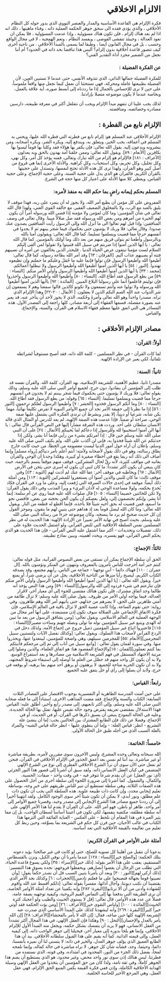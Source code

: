 <div dir="rtl">

# الالزام الاخلاقي 
فكرة الإلزام هي القاعدة الأساسية والمدار والعنصر النووي الذي يدور حوله كل النظام الأخلاقي ، والذي يؤدي فقده الى سحق جوهر الحكمة العملية ذاته ، وفناء ماهيتها ، ذلك انه اذا لم بعد هناك إلزام ، فلن تكون هناك مسؤولية ، وإذا عدمت المسؤولية ، فلا يمكن ان تعود العدالة ، وحينئذ تتفشى الفوضى ، ويفسد النظام ، وتعم الهمجية ، لا في مجال الواقع وحسب ، بل في مجال القانون أيضا ، وطبقا لما يسمى بالمبدأ الأخلاقي . 
من ناحية أخرى كيف تتصور قاعدة أخلاقية بدون إلزام؟ أليس هذا تناقضا بحد ذاته في الحدود؟ أم أننا نجعل من الضمير مجرد أداة التقدير الفني؟ 

### عن الفكرة الفضيلة : 
للفكرة الفضيلة جمالها الذاتي، الذي تتذوقه الأنفس، حتى عندما لا تستبين العين، لأن الفضيلة بطبيعتها عاملة ومحركة، فهي تستحثنا أن نعمل كيما نجعل منها واقعاً ملموساً، على حين لا نرى للإحساس بالجمال إذا ما رددناه إلى أبسط صوره، أية علاقة بالعمل، وبخاصة عندما لا يكون موضوعه متصلا بإرادتنا. 

لذلك يجب علينا ان نتفهم مبدأ الإلزام ويجب أن نتغلغل أكثر في معرفة طبيعته، دارسين مصادره وخصائصه، ومناقضته. 

## الإلزام نابع من الفطرة : 
الإلزام الأخلاقي عند المسلم هو: إلزام نابع من فطرته التي فطره الله عليها، ويحس به المسلم في أعماقه، يحب الخير، ويتعلق به، ويندفع إليه، ويكره الشر، ويكره أصحابه، ومن ينشرونه ويدعون إليه.
يقول الله تعالى: فإن يكفر بها هؤلاء فقد وكلنا بها قوماً ليسوا بها بكافرين  [الأنعام : ٨٩]. 
ويقول الله تعالى: وممن خلقنا أمة يهدون بالحق وبه يعدلون [الأعراف : ١٨١]
فالإلزام هو إلزام من الله تبارك وتعالى، فمنه يؤخذ كل أمر، وكل نهي، وكل تحليل، وكل تحريم، وكل استحباب، وكل كراهية. والأدلة الأخرى إنما هي فروع من أصل كبير وهو القرأن، ولهذا ترى كل هذه الأدلة تحتج لنفسها، وتستدل على حجيتها بالقرآن الكريم. فالقرآن هو الذي يدل على حجية السنة، وعلى حجية الإجماع، وعلى حجية القياس، ويعطي كلا منها الأدلة على اعتبار كل منها حجة في الشرع. 

### المسلم بحكم إيمانه راضٍ بما حكم الله به منفذ لأمره: 
المفروض على كل مؤمن أن يطيع أمر الله، ولا يجوز له أن يتمرد على ربه، فهذا موقف لا يليق بالعبد مع الرب، ولا بالمخلوق الضعيف الفقير، مع خالقه القوي الغني، ولهذا قال الله تعالى في شأن المؤمنين: وما كان لمؤمن ولا مؤمنة إذا قضى الله ورسوله أمراً أن يكون لهم الخيرة من أمرهم ومن يعص الله ورسوله فقد ضل ضلالاً مبينا. 
وقال تعالى في وصف المنافقين: وإذا قيل لهم تعالوا الى ما أنزل الله وإلى الرسول رأيت المنافقين يصدون عنك صدودا. 
وقال تعالى: فلا وربك لا يؤمنون حتى يحكموك فيما شجر بينهم ثم لا يجدوا في أنفسهم حرجاً مما قضيت ويسلموا تسليما. 
كما قال الله تعالى: ويقولون آمنا بالله وبالرسول وأطعنا ثم يتولى فريق منهم من بعد ذلك وما أولئك بالمؤمنين. 
كما قال الله تعالى : يا أيها الذين آمنوا إذا ضربتم في سبيل الله فتبينوا ولا تقولوا لمن ألقى إليكم السلام لست مؤمنا تبتغون عرض الحياة الدنيا . 
فليحذر الذين يخالفون عن أمره أن تصيبهم فتنة أو يصيبهم عذاب أليم. [الفرقان : ٦٣]
وقد أمر الله بطاعة رسوله، كما قال تعالى: أطيعوا الله وأطيعوا الرسول فإن تولوا فإنما عليه ما حُمَلَ وعليكم ما حملتم وإن تطيعوه تهتدوا. [النور : ٥٤]
يا أيها الذين آمنوا أطيعوا الله وأطيعوا الرسول ولا تبطلوا أعمالكم. [محمد : ٣٣]
يا أيها الذين آمنوا أطيعوا الله وأطيعوا الرسول وأولي الأمر منكم. [النساء : ٥٩]
من يطع الرسول فقد أطاع الله. [النساء : ٨٠]
وأطيعوا الله وأطيعوا الرسول واحذروا فإن توليتم فاعلموا أنما على رسولنا البلاغ المبين. [المائدة : ٩٢] 
ياأيها الذين آمنوا أطيعوا الله ورسوله ولا تولوا عنه وأنتم تسمعون ولا تكونو كالذين قالوا سمعنا وهم لا يسمعون إن شر الدواب عند الله الصم البكم الذين لا يعقلون. [ الأنفال : ٢٠-٢٢]
وهذا الإلزام الذي تراه، مسدرا واحداً وهو الله تعالى وأمرهُ وحُكمه، الذي لا يجوز لأحد أن يتأخر عنه، قد يعبر عنه بصورة مفصلة، قسمها الفقهاء إلى أربعة مصادر، كلها راجعة إلى المصدر الأول. 
هذه المساذر هي التي اتفق عليها معظم فقهاء الاسلام هي القرآن، والسنة، والإجماع، والقياس. 

## مصادر الإلزام الأخلاقي : 
### أولاً: القرآن:
لما كات القرآن - في نظر المسلمين - كلمة الله ذاته، فقد أصبح مستوفياً لشرائطه تلقائياً، لكي يعبر عن الإرادة الإلهية. 

### ثانياً: السنة:
مصدرا ثانيا، عظيم الأهمية، للشريعة الإسلامية، بهد القرآن، كلمة الله. 
والقرآن نفسه قد طلب إلى المؤمنين أن ينقادوا، دون حرج، لجميع أوامر النبي سلى الله عليه وسلم، وذلك بقوله تعالى: فلا وربك لا يؤمنون حتى يحكموك فيما شجر بيننم ثم لا يجدون في أنفسهم حرجاً مما قضيت ويسلموا تسليما. [النساء : ٦٥] وقوله: من يطع الرسول فقد أطاع الله. [النساء : ٨٠]
وما آتكم الرسول فخذوه [الحشر : ٧]
وأطيعوا الرسول لعلكم ترحمون [النور : ٥٦] 
إذا ما نظرنا إلى حقيقة الأمر نجد أن جميع الأوامر النبوية لا تفرض تكليفاً نهائياً، مهما يكن شأنه، شرعيا أو دينياً، إلا بقدر وبشرط أن ترتدي الفكرة التي يشتمل عليها صفة الوحي، صراحة أو ضمناً. 
فإذا عدمت هذه الصفة الإلهية، لم يعد للدرس أو المثال الذي قاله الانسان سلطان على أحد. 
وردت هذه التفرقة مشاراً إليها في النص القرآني قال تعالى : يا أيها الن آمنوا استجيبوا لله وللرسول إذا دعاكم لما يُحييكم [الأنفال : ٢٤]
على أن النبي صلى الله عليه وسلم حين قال : إذا أمرتكم بشيء من رأيي فإنما أنا بشر، ولكن إذا حدثتكم عن الله شيئاً فخذوا به، فإني لن أكذب على الله. 
ولم يكتف النبي صلى الله عليه وسلم، بإعلان أن آراه حول أمور الدنيا ليست معصومة من الخطأ، من حيث كانت خارج نطاق رسالته، وهو في ذلك يقول لأصحابه ولأمته: أنتم أعلم بأمر دنياكم.[رواه مسلم] 
وإنما أضاف الى ذلك أنه ربما يقع في أخطاء صغيرة أو كبيرة. 
وهكذا وجدنا أن الوحي والقرآن يعاتبه في مواقف كثيرة، لأنه رقَّ لحال المشركين، فوقف منهم موقفاً يتسم بالرحمة، حيث كان ينبغي أن يكون أكثر تشدداً: ما كان لنبي أن يكون له أسرى حتى يثخن في الأرض [الأنفال : ٦٧] ويخاطبه في موقف آخر: عفا الله عنك لم أذنت لهم [التوبة : ٤٣] وفي موقف ثالث: ما كان للنبي والذين آمنوا أن يستغفروا للمشركين [التوبة : ١١٣]
ومن أمثلة ذلك أيضاً: موقفه في إحدى حالات السرقة التي رُفعت إليه، وعلى ما ورد في القرآن فكاد يُخدع بحكمه، ولولا مساعدة الوحي له لأدان البريء و وبرأ المذنب وفي ذلك يقول القرآن: ولا تكن للخائنين خصيما [النساء : ١٠٥]
قال صلوات الله عليه فيما روي عن أم سلمة: إنما أنا بشر، وإنكم تختصمون إلي، ولعل بعضكم أن يكون ألحن بحجته من بعض، فأقضي نحو ما أسمع، فمن قضيت له بحق أخيه شيئاً فلا يأخذه، فإنما أقطع له قطعة من النار. 
ويقول الله تعالى: وما كان الله ليضل قوماً بعد إذ هداهم حتى يتبين لهم ما يتقون. 
وموجز القول إن كل حديث صحيح لم يرد ما ينسخه، وكان موضوعه جزءاً من رسالة النبي صلى الله عليه وسلم، بحيث أصبح في نهاية الأمر تعبيراً عن الإرادة الإلهية: هذا الحديث له في نظر المسلمين نفس السلطة الأخلاقية التي للنص القرآني. ولو اشتمل الحديث علاوة على ذلك، تفصيلات وتحديدات - أكثر مما اشتمل عليه النص القرآني - فإن هذا الحديث هو الذي يحكم النص القرآني، 
فهو يفسره، ويحدد أهميته، ويبين نماذج تطبيقه. 

### ثالثاً: الإجماع: 
الحق أن سلطة الإجماع يمكن أن تستقى من بعض النصوص القرآنية، مثل قوله تعالى: كنتم خير أمة أخرجت للناس تأمرون بالمعروف وتنهون عن المنكر وتؤمنون بالله. [ال عمران : ١١٠]
فهناك دائما - أنى توجهنا - جماعة من الناس، رأيهم مجتمع، وقد يصدقه الكتاب الكريم، ليصبح رأيا منزهاً من الناحية الأخلاقية، يجل عن أن يرضى شراً، أو يمنع خيراً. 
ويقول الله تعالى : [يا أيها الذين آمنوا أطيعوا الله وأطيعوا الرسول وأولي الأمر منكم فإن تنازعتم في شيء فردوه إلى الله والرسول][النساء : ٥٩]
ومن هذا النص يؤخذ أنه طالما وجد اتفاق مشترك، فلن  تكون هنالك مقتضى للجوء إلى أي معيار آخر، لاقرار العدالة، فيما يواجه أولي الأمر من ظروف. 
يقول صلى الله عليه وسلم: لا تزال طائفة من أمتي ظاهرين على الحق، لا يضرهم من خذلهم، حتى يأتيهم أمر الله وهم ظاهرون. وفي رواية: حتى تقوم الساعة. 
وإذا كانت عصبة الحق لا تزال باقية في العالم الإسلامي، فإن فكرة الاتفاق الإجماعي على الضلالة سوف تكون إذن مستبعدة، على أنها أمر محال من الوجهة العملية في العالم الاسلامي. 
ويقول تعالى: [ومن يشاقق الرسول من بعد ما تبين له الهدى ويتبع غير سبيل المؤمنين نوله ما تولى ونصله جهنم وساءت مصيرا][النساء : ١١٥]
فاعتبروا اتباع غير سبيل المؤمنين ذميل خروج عن إجماع الأمة، ولذلك دخل في الردع القرآني لأصحاب هذا السلوك. 
ويقول تعالى: [وكذلك نفصل الآيات ولتستبين سبيل المجرمين][الأنعام :٥٥] للمجرمين سبيلهم، وهي واضحة للمؤمنين، ليبتعدوا عنها، ويحذروا منها.
وفي سورة لقمان يقول تعالى : [واتبع سبيل من أناب إلي ثم إلي مرجعكم فأنبئكم بما كنتم تعملون][لقمان : ١٥]والإجماع المقصود هنا: هو اتفاق العلماء، والذين وصلوا إلى مرتبة الاجتهاد المستقل في فهم الشريعة الاسلامية من مصادرها و بعد استفراغ الوسع.
ولا بد أن يكون كل واحد منهم قد حصَّل من العلم ما أوصله إلى استيفاء شروط المجتهد، ولا بد أن تكون الحرية متاحة للجميع، لا يرهقون أو يرهق أحد منهم بما يرهبه، أو يوقعه في حرج، ولابد أن يصلوا إلى رأي أو حل يتفق عليه الجميع. 

### رابعاً: القياس: 
على حين آمنت المدرسة الظاهرية أو التفسيرية بوجوب الاقتصار على المصادر الثلاث السابقة: الكتاب والسنة والإجماع. فقد مضت المذاهب الاخرى، استناداً إلى ما فعله صحابة النبي صلى الله عليه وسلم، وإلى أكثر تابعيهم، إلى مصدر رابع وأخير، أطلق عليه: القياس 
فهذا الاستدلال بمقتضى تعريفه يفترض وجود حالة نقيس عليها، تمثل بها الحالة الجديدة، وعليه في الحالة النموذج ينبغي أن يسبق ذكرها في القرآن، أو في الحديث، أو في الإجماع، وفضلا عن ذلك فإن الطابع المشترك بين الحالتين يجب: إما أن ينشئ علة التشريع - انظر: قياس العلة: - وإما أن ينطوي عليها - انظر حالة قياس الشبه- والمراد بالعلة السبب الذي من أجله طبق حل الحالة الأولى.

### خامساً: الخاتمة: 
الله سبحانه وتعالى وحده المشرع، وليس الآخرون سوى مقررين لأمره، بطريقة مباشرة أو غير مباشرة. 
بيد أننا لم نمس بعد أعمق الجذور في الإلزام الأخلاقي في القرآن، فنحن لم نفعل حتى الآن سوى أن نردَّ الشرع الأخلاقي الفطري إلى نوع من الشرع الإلهي المتضمن في كيان العقل الانساني ذاته. ولقد سبق أن أشرنا إلى قصور هذا النور الجزئي (أي: نور العقل) عن أن يقدم شرعاً تتوفر فيه - في وقت واحد - صفات: الحسية، والكمال، والشمول. كما أشرنا إلى ضرورة اللجوء إلى سلطة أخرى من أجل الحصول على هذه الصفات الثلاثة، وهي سلطة تستطيع أن تنير للناس طريقهم على خير وجه، بوساطة تعليم إيجابي محدد، وإن كانت ذات طبيعة علوية. 
هذه السلطة التي يجب أن تكون ذات علم مطلق، ونور أبدي، لا يمكن أن تكون شيئاً آخر سوى الوجود الكامل.
ولقد انتهينا أخيراً إلى أن رددنا جميع مصادر هذا الشرع الإيجابي إلى مصدر وحيد، وقصرنا جميع الأوامر إلى أمر واحد، ظاهر أو باطن، فهو أمر الله.
على أن القرآن لا يقدم لنا هذا الأمر الإلهي على أنه سلطة مطلقة، مكتفية بنفسها، لكي تكون في أعيننا أساساً لسطان الواجب، بل إن مما يثير العبرة في هذا المقام أن نلحظ - على العكس - العناية الفائقة التي التزمها هذا الكتاب في غالب الأحيان، حين قرن كل حكم في الشريعة بما يسوِّغه، وحين ربط كل تعليم من تعاليمه بالقيمة الأخلاقية التي تعد أساسه.
 
### أمثلة على الأوامر في القرآن الكريم: 
يدعونا أن نتقبل من أهلينا كل تسوية للصلح، حتى لو كانت في غير صالحنا: يؤيد دعوته بتلك الحكمة: [والصلح خير][النساء : ١٢٨]
عندما يأمرنا أن نوفي الكيل، ونزن بالقسطاس المستقيم، يعقب على هذا الأمر بقوله: [ذلك خير][الإسراء : ٣٥]
ولكي يسوغ قاعدة الحياء، التي تطلب من الرجال أن يغضوا أبصارهم، ويحفظوا فروجهم: نجده يسوق هذا التفسير: [ذلك أزكى لهم][النور : ٣٠]
وبعد أن يأمرنا بتبين السبب قل أن نصدر حكماً يقول: [وأن تصيبوا قوماً بجهالة فتصبحوا على ما فعلتم نادمين][الحجرات : ٦]
وكذلك نجد الأمر الذي يقتضينا أن نكتب ديوننا، وآجال أدائها، مفسراً بقوله تعالى: [ذلكم أقسط عند الله وأقوم للشهادة وأدنى من أن ألا ترتابوا][البقرة: ٢٨٢]
وإنه يكفينا عن تعداد أمثلة الأوامر الخاصة، أن نرى الطريقة التي يدفعنا بها إلى التماس القيم الروحية، وكيفية توجهيه بصفة عامة، فضلاً عن عدد هذه الأوامر، قال تعالى: [قل لا يستوي الخبيث والطيب ولو أعجبك كثرة الخبيث][المائدة : ١٠٠] [ولباس التقوى خير][الأعراف : ٢٦] [ومن يؤت الحكمة فقد أوتي خيراً كثيراً][البقرة : ٢٦٩]
وأنه ليشهدنا كذلك على المبدأ الأساسي الذي صدرت عنه الشريعة الإلهية كلها حين صاغه، فقال: [إن الله لا يأمر بالفحشاء][الأعراف: ٢٨] [إن الله يأمر بالعدل والإحسان][النحل : ٩٠]
وهكذا فإن العقل الإلهي، في هذا المجال أكثر تشدداً من العقل الانساني، فهو لا يريد أن يتمسك بشكل حكمه، ويجعل منه المبدأ الأول للإلزام الأخلاقي، وإنما هو يلجأ بدوره إلى معيار آخر، فيحيلنا إلى جوهر الواجب ذاته، إلى كيفية العمل، وإلى قيمته الذاتية. 
كما أنه يقيم على هذا القبول سلطانه الأخلاقي. 
بيد أن هذا الطابع العميق الذي يؤلف جوهر العدل، والخير في ذاته: لا يتسنى لنا أن نميزه بأنفسنا، دائما، وحيثما، وجد، فشأنه شأن كل جوهر، لا نراه مباشرة في حالة كماله، وإنما نلمحه لمحاً، بفضل ذلك الجزء من النور، المحدود في امتداده، وفي قوته، الذي نستمده من فطرتنا. 
ليس هنالك إذن سوى نور واحد محض، وغير محدود، هو الذي يستطيع أن يضم هذا الجوهر كاملاً، وفي ثقة تامة، ولذا كان من حق المؤمنين أن يتخذوا من العقل الإلهي وسيلة الهداية الأخلاقية الكاملة، وإذن ففي فكرة القيمة يكمن المنبع الحق الإلزام، فهي عقل العقل، وهي المرجع الأخير للحاسة الخلقية.




</div>


